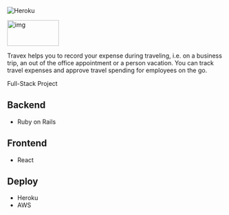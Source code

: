 
![Heroku](https://heroku-badge.herokuapp.com/?app=warm-spire-73002)

<img
src="https://travexapp.s3.amazonaws.com/logo.png"
width="120px"
height="60px"
alt="img"
style="margin-right: 10px;"
/>

Travex helps you to record your expense during traveling, i.e. on a business trip, an out of the office appointment or a person vacation.
You can track travel expenses and approve travel spending for employees on the go.

Full-Stack Project 
## Backend
- Ruby on Rails
## Frontend
- React
## Deploy
- Heroku
- AWS
